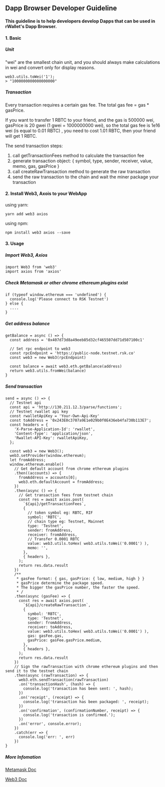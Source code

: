 ## Dapp Browser Developer Guideline

#### This guideline is to help developers develop Dapps that can be used in rWallet's Dapp Browser.

#### 1. Basic

##### Unit

"wei" are the smallest chain unit, and you should always make calculations in wei and convert only for display reasons.

```
web3.utils.toWei('1');
> "1000000000000000000"
```

##### Transaction
Every transaction requires a certain gas fee. The total gas fee = gas * gasPrice.

If you want to transfer 1 RBTC to your friend, and the gas is 500000 wei, gasPrice is 20 gwei (1 gwei = 1000000000 wei), so the total gas fee is 1e16 wei (is equal to 0.01 RBTC) , you need to cost 1.01 RBTC, then your friend will get 1 RBTC.

The send transaction steps:

1. call getTransactionFees method to calculate the transaction fee
2. generate transaction object: { symbol, type, sender, receiver, value, memo, gas, gasPrice }
3. call createRawTransaction method to generate the raw transaction
4. send the raw transaction to the chain and wait the miner package your transaction

    
#### 2. Install Web3, Axois to your WebApp

using yarn: 

```
yarn add web3 axios
```
using npm:

```
npm install web3 axios --save
```

#### 3. Usage

##### Import Web3, Axios
```
import Web3 from 'web3'
import axios from 'axios'
```

##### Check Metamask or other chrome ethereum plugins exist

```
if (typeof window.ethereum === 'undefined') {
  console.log('Please connect to RSK Testnet')
} else {
  ....
}
```

##### Get address balance

```
getBalance = async () => {
  const address = '0x407d73d8a49eeb85d32cf465507dd71d507100c1'
  
  // Set rpc endpoint to web3
  const rpcEndpoint = 'https://public-node.testnet.rsk.co'
  const web3 = new Web3(rpcEndpoint)
  
  const balance = await web3.eth.getBalance(address)
  return web3.utils.fromWei(balance)
}
```

##### Send transaction

```
send = async () => {
  // Testnet api
  const api = 'http://130.211.12.3/parse/functions';
  // Testnet rwallet api key
  const rwalletApiKey = 'Your-Own-Api-Key'
  const toAddress = '0x243E0c3707a9E1e029b0f0E436eb4fa730b113E7';
  const headers = {
    'X-Parse-Application-Id': 'rwallet',
    'Content-Type': 'application/json',
    'Rwallet-API-Key': rwalletApiKey,
  };

  const web3 = new Web3();
  web3.setProvider(window.ethereum);
  let fromAddress;
  window.ethereum.enable()
    // Get default account from chrome ethereum plugins
    .then((accounts) => {
      fromAddress = accounts[0];
      web3.eth.defaultAccount = fromAddress;
    })
    .then(async () => {
      // Get transaction fees from testnet chain
      const res = await axios.post(
        `${api}/getTransactionFees`,
        {
          // token symbol eg: RBTC, RIF
          symbol: 'RBTC',
          // chain type eg: Testnet, Mainnet
          type: 'Testnet',
          sender: fromAddress,
          receiver: fromAddress,
          // Transfer 0.0001 RBTC
          value: web3.utils.toHex( web3.utils.toWei('0.0001') ),
          memo: '',
        },
        { headers },
      );
      return res.data.result
    })
    /**
     * gasFee format: { gas, gasPrice: { low, medium, high } }
     * gasPrice determine the package speed.
     * The bigger the gasPrice number, the faster the speed.
     * /
    .then(async (gasFee) => {
      const res = await axios.post(
        `${api}/createRawTransaction`,
        { 
          symbol: 'RBTC',
          type: 'Testnet',
          sender: fromAddress,
          receiver: toAddress,
          value: web3.utils.toHex( web3.utils.toWei('0.0001') ),
          gas: gasFee.gas,
          gasPrice: gasFee.gasPrice.medium,
        },
        { headers },
      );
      return res.data.result
    })
    // Sign the rawTransaction with chrome ethereum plugins and then send it to the testnet chain
    .then(async (rawTransaction) => {
      web3.eth.sendTransaction(rawTransaction)
      .on('transactionHash', (hash) => {
        console.log('transaction has been sent: ', hash);
      })
      .on('receipt', (receipt) => {
        console.log('transaction has been packaged: ', receipt);
      })
      .on('confirmation', (confirmationNumber, receipt) => {
        console.log('transaction is confirmed.');
      })
      .on('error', console.error);
    })
    .catch(err => {
      console.log('err: ', err)
    })
}
```

##### More Infomation

[Metamask Doc](https://docs.metamask.io/guide/)

[Web3 Doc](https://web3js.readthedocs.io/en/v1.2.6/getting-started.html)

